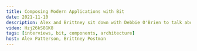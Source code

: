```yaml
---
title: Composing Modern Applications with Bit
date: 2021-11-10
description: Alex and Brittney sit down with Debbie O'Brien to talk about bit (bit.dev). We dive deep into how you can use bit to compose your application one bit at a time.
video: Hzj26kS8GK8
tags: [interviews, bit, components, architecture]
host: Alex Patterson, Brittney Postman
---
```

